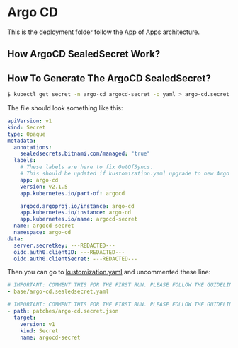 # Argo CD

This is the deployment folder follow the App of Apps architecture.

## How ArgoCD SealedSecret Work?

## How To Generate The ArgoCD SealedSecret?

```sh
$ kubectl get secret -n argo-cd argocd-secret -o yaml > argo-cd.secret.yaml
```

The file should look something like this:

```yaml
apiVersion: v1
kind: Secret
type: Opaque
metadata:
  annotations:
    sealedsecrets.bitnami.com/managed: "true"
  labels:
    # These labels are here to fix OutOfSyncs.
    # This should be updated if kustomization.yaml upgrade to new Argo CD version.
    app: argo-cd
    version: v2.1.5
    app.kubernetes.io/part-of: argocd

    argocd.argoproj.io/instance: argo-cd
    app.kubernetes.io/instance: argo-cd
    app.kubernetes.io/name: argocd-secret
  name: argocd-secret
  namespace: argo-cd
data:
  server.secretkey: ---REDACTED---
  oidc.auth0.clientID: ---REDACTED---
  oidc.auth0.clientSecret: ---REDACTED---
```

Then you can go to [kustomization.yaml](./kustomization.yaml) and uncommented these line:

```yaml
# IMPORTANT: COMMENT THIS FOR THE FIRST RUN. PLEASE FOLLOW THE GUIDELINE TO GENERATE THIS FILE.
- base/argo-cd.sealedsecret.yaml

# IMPORTANT: COMMENT THIS FOR THE FIRST RUN. PLEASE FOLLOW THE GUIDELINE TO GENERATE THIS FILE.
- path: patches/argo-cd.secret.json
  target:
    version: v1
    kind: Secret
    name: argocd-secret
```
